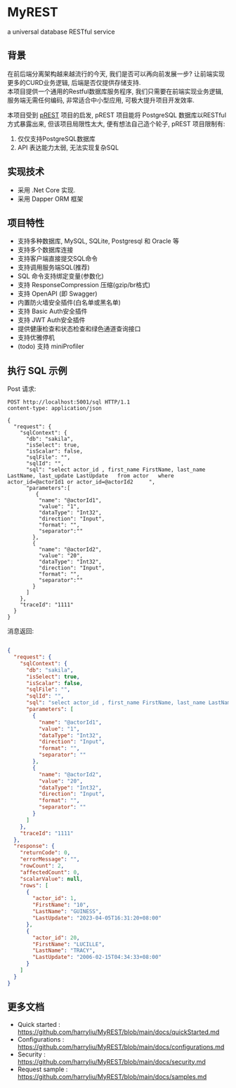 # MyREST
a universal database RESTful service

## 背景
在前后端分离架构越来越流行的今天, 我们是否可以再向前发展一步?  让前端实现更多的CURD业务逻辑,  后端是否仅提供存储支持.  
本项目提供一个通用的Restful数据库服务程序, 我们只需要在前端实现业务逻辑, 服务端无需任何编码, 非常适合中小型应用, 可极大提升项目开发效率. 


本项目受到 [pREST](https://github.com/prest/prest) 项目的启发,  pREST 项目能将 PostgreSQL 数据库以RESTful方式暴露出来, 但该项目局限性太大, 便有想法自己造个轮子, pREST 项目限制有:
1. 仅仅支持PostgreSQL数据库
2. API 表达能力太弱, 无法实现复杂SQL

## 实现技术
- 采用 .Net Core 实现. 
- 采用 Dapper ORM 框架


## 项目特性
- 支持多种数据库, MySQL, SQLite, Postgresql 和 Oracle 等
- 支持多个数据库连接 
- 支持客户端直接提交SQL命令
- 支持调用服务端SQL(推荐)
- SQL 命令支持绑定变量(参数化)
- 支持 ResponseCompression 压缩(gzip/br格式)
- 支持 OpenAPI (即 Swagger)
- 内置防火墙安全插件(白名单或黑名单)
- 支持 Basic Auth安全插件
- 支持 JWT Auth安全插件
- 提供健康检查和状态检查和绿色通道查询接口
- 支持优雅停机
- (todo) 支持 miniProfiler 




## 执行 SQL 示例
Post 请求: 
```
POST http://localhost:5001/sql HTTP/1.1
content-type: application/json

{
  "request": {
    "sqlContext": {
      "db": "sakila",
      "isSelect": true,
      "isScalar": false,
      "sqlFile": "",
      "sqlId": "",
      "sql": "select actor_id , first_name FirstName, last_name LastName, last_update LastUpdate   from actor   where actor_id=@actorId1 or actor_id=@actorId2     ",  
      "parameters":[
         {
          "name": "@actorId1",
          "value": "1",
          "dataType": "Int32",
          "direction": "Input",
          "format": "",
          "separator":""
        },
        {
          "name": "@actorId2",
          "value": "20",
          "dataType": "Int32",
          "direction": "Input",
          "format": "",
          "separator":""
        }
      ]
    },
    "traceId": "1111"
  }
}

```

消息返回: 
```json

{
  "request": {
    "sqlContext": {
      "db": "sakila",
      "isSelect": true,
      "isScalar": false,
      "sqlFile": "",
      "sqlId": "",
      "sql": "select actor_id , first_name FirstName, last_name LastName, last_update LastUpdate   from actor   where actor_id=@actorId1 or actor_id=@actorId2     ",
      "parameters": [
        {
          "name": "@actorId1",
          "value": "1",
          "dataType": "Int32",
          "direction": "Input",
          "format": "",
          "separator": ""
        },
        {
          "name": "@actorId2",
          "value": "20",
          "dataType": "Int32",
          "direction": "Input",
          "format": "",
          "separator": ""
        }
      ]
    },
    "traceId": "1111"
  },
  "response": {
    "returnCode": 0,
    "errorMessage": "",
    "rowCount": 2,
    "affectedCount": 0,
    "scalarValue": null,
    "rows": [
      {
        "actor_id": 1,
        "FirstName": "10",
        "LastName": "GUINESS",
        "LastUpdate": "2023-04-05T16:31:20+08:00"
      },
      {
        "actor_id": 20,
        "FirstName": "LUCILLE",
        "LastName": "TRACY",
        "LastUpdate": "2006-02-15T04:34:33+08:00"
      }
    ]
  }
}
```

## 更多文档
- Quick started : <https://github.com/harryliu/MyREST/blob/main/docs/quickStarted.md>
- Configurations : <https://github.com/harryliu/MyREST/blob/main/docs/configurations.md>
- Security : <https://github.com/harryliu/MyREST/blob/main/docs/security.md>
- Request sample : <https://github.com/harryliu/MyREST/blob/main/docs/samples.md>